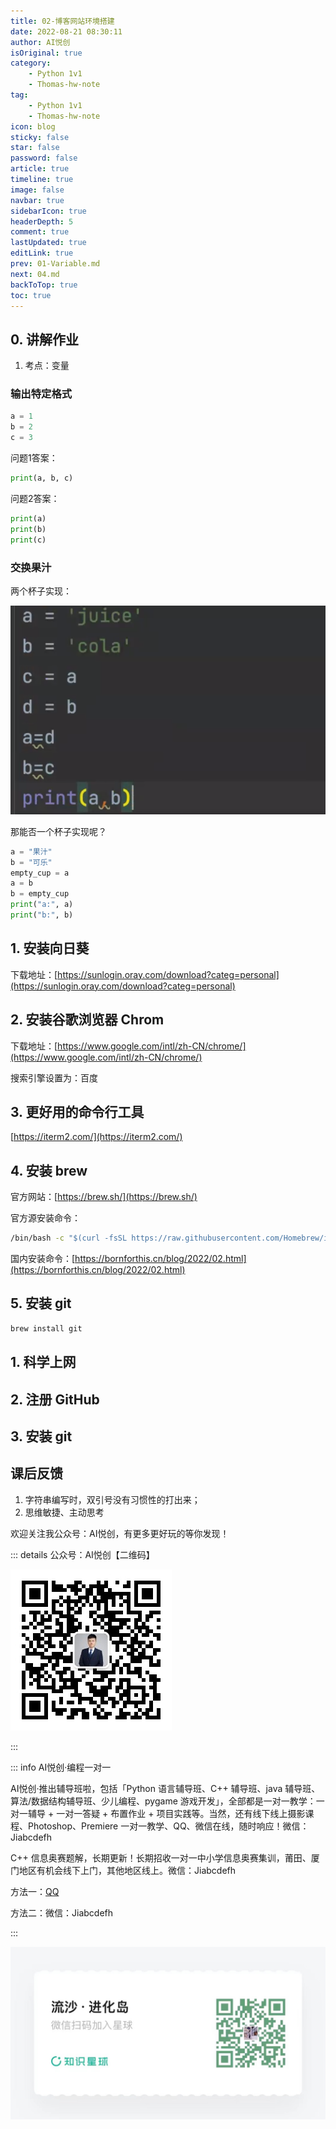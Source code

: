 ```yaml
---
title: 02-博客网站环境搭建
date: 2022-08-21 08:30:11
author: AI悦创
isOriginal: true
category:
    - Python 1v1
    - Thomas-hw-note
tag:
    - Python 1v1
    - Thomas-hw-note
icon: blog
sticky: false
star: false
password: false
article: true
timeline: true
image: false
navbar: true
sidebarIcon: true
headerDepth: 5
comment: true
lastUpdated: true
editLink: true
prev: 01-Variable.md
next: 04.md
backToTop: true
toc: true
---
```


## 0. 讲解作业

1. 考点：变量

### 输出特定格式

```python
a = 1
b = 2
c = 3
```

问题1答案：

```python
print(a, b, c)
```

问题2答案：

```python
print(a)
print(b)
print(c)
```

### 交换果汁

两个杯子实现：

![image-20220821093010404](./02-Cocos.assets/image-20220821093010404.png)

那能否一个杯子实现呢？

```python
a = "果汁"
b = "可乐"
empty_cup = a
a = b
b = empty_cup
print("a:", a)
print("b:", b)
```



## 1. 安装向日葵

下载地址：[https://sunlogin.oray.com/download?categ=personal](https://sunlogin.oray.com/download?categ=personal)



## 2. 安装谷歌浏览器 Chrom

下载地址：[https://www.google.com/intl/zh-CN/chrome/](https://www.google.com/intl/zh-CN/chrome/)

搜索引擎设置为：百度



## 3. 更好用的命令行工具

[https://iterm2.com/](https://iterm2.com/)



## 4. 安装 brew

官方网站：[https://brew.sh/](https://brew.sh/)

官方源安装命令：

```cmd
/bin/bash -c "$(curl -fsSL https://raw.githubusercontent.com/Homebrew/install/HEAD/install.sh)"
```

国内安装命令：[https://bornforthis.cn/blog/2022/02.html](https://bornforthis.cn/blog/2022/02.html)



## 5. 安装 git

```cmd
brew install git
```







## 1. 科学上网



## 2. 注册 GitHub



## 3. 安装 git



## 课后反馈

1. 字符串编写时，双引号没有习惯性的打出来；
2. 思维敏捷、主动思考







欢迎关注我公众号：AI悦创，有更多更好玩的等你发现！

::: details 公众号：AI悦创【二维码】

![](/gzh.jpg)

:::

::: info AI悦创·编程一对一

AI悦创·推出辅导班啦，包括「Python 语言辅导班、C++ 辅导班、java 辅导班、算法/数据结构辅导班、少儿编程、pygame 游戏开发」，全部都是一对一教学：一对一辅导 + 一对一答疑 + 布置作业 + 项目实践等。当然，还有线下线上摄影课程、Photoshop、Premiere 一对一教学、QQ、微信在线，随时响应！微信：Jiabcdefh

C++ 信息奥赛题解，长期更新！长期招收一对一中小学信息奥赛集训，莆田、厦门地区有机会线下上门，其他地区线上。微信：Jiabcdefh

方法一：[QQ](http://wpa.qq.com/msgrd?v=3&uin=1432803776&site=qq&menu=yes)

方法二：微信：Jiabcdefh

:::

![](/zsxq.jpg)











